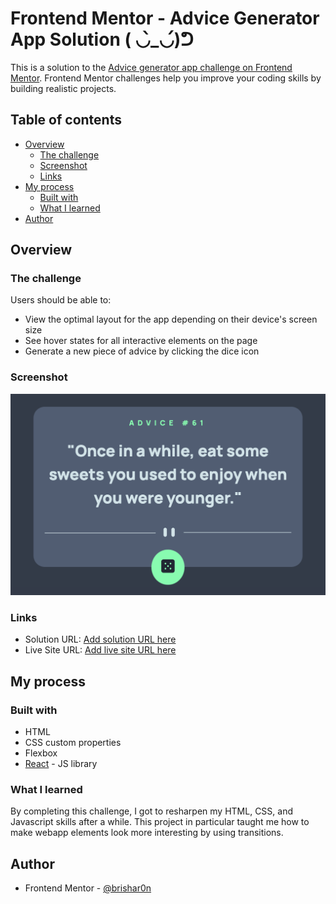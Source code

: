 # Frontend Mentor - Advice Generator App Solution ( ◡̀_◡́)ᕤ

This is a solution to the [Advice generator app challenge on Frontend Mentor](https://www.frontendmentor.io/challenges/advice-generator-app-QdUG-13db). Frontend Mentor challenges help you improve your coding skills by building realistic projects.

## Table of contents

- [Overview](#overview)
  - [The challenge](#the-challenge)
  - [Screenshot](#screenshot)
  - [Links](#links)
- [My process](#my-process)
  - [Built with](#built-with)
  - [What I learned](#what-i-learned)
- [Author](#author)

## Overview

### The challenge

Users should be able to:

- View the optimal layout for the app depending on their device's screen size
- See hover states for all interactive elements on the page
- Generate a new piece of advice by clicking the dice icon

### Screenshot

![](images/Result.png)

### Links

- Solution URL: [Add solution URL here](https://your-solution-url.com)
- Live Site URL: [Add live site URL here](https://your-live-site-url.com)

## My process

### Built with

- HTML
- CSS custom properties
- Flexbox
- [React](https://reactjs.org/) - JS library

### What I learned

By completing this challenge, I got to resharpen my HTML, CSS, and Javascript skills after a while. This project in particular taught me how to make webapp elements look more interesting by using transitions.

## Author

- Frontend Mentor - [@brishar0n](https://www.frontendmentor.io/profile/brishar0n)